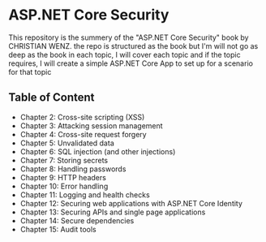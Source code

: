 # ASP.NET Core Security
This repository is the summery of the "ASP.NET Core Security" book by CHRISTIAN WENZ. the repo is structured as the book but I'm will not go as deep as the book in each topic, I will cover each topic and if the topic requires, I will create a simple ASP.NET Core App to set up for a scenario for that topic

## Table of Content
* Chapter 2: Cross-site scripting (XSS)
* Chapter 3: Attacking session management
* Chapter 4: Cross-site request forgery
* Chapter 5: Unvalidated data
* Chapter 6: SQL injection (and other injections)
* Chapter 7: Storing secrets
* Chapter 8: Handling passwords
* Chapter 9: HTTP headers
* Chapter 10: Error handling
* Chapter 11: Logging and health checks
* Chapter 12: Securing web applications with ASP.NET Core Identity
* Chapter 13: Securing APIs and single page applications
* Chapter 14: Secure dependencies
* Chapter 15: Audit tools